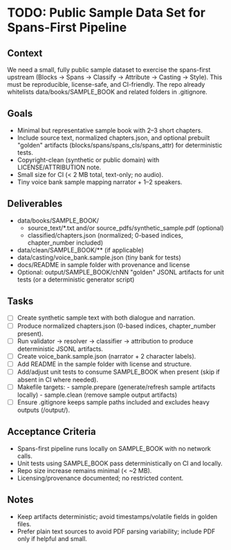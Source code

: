 # TODO: Public Sample Data Set for Spans-First Pipeline

## Context

We need a small, fully public sample dataset to exercise the spans-first upstream (Blocks -> Spans -> Classify -> Attribute -> Casting -> Style). This must be reproducible, license-safe, and CI-friendly. The repo already whitelists data/books/SAMPLE_BOOK and related folders in .gitignore.

## Goals

- Minimal but representative sample book with 2–3 short chapters.
- Include source text, normalized chapters.json, and optional prebuilt "golden" artifacts (blocks/spans/spans_cls/spans_attr) for deterministic tests.
- Copyright-clean (synthetic or public domain) with LICENSE/ATTRIBUTION note.
- Small size for CI (\< 2 MB total, text-only; no audio).
- Tiny voice bank sample mapping narrator + 1–2 speakers.

## Deliverables

- data/books/SAMPLE_BOOK/
  - source_text/\*.txt and/or source_pdfs/synthetic_sample.pdf (optional)
  - classified/chapters.json (normalized; 0-based indices, chapter_number included)
- data/clean/SAMPLE_BOOK/\*\* (if applicable)
- data/casting/voice_bank.sample.json (tiny bank for tests)
- docs/README in sample folder with provenance and license
- Optional: output/SAMPLE_BOOK/chNN "golden" JSONL artifacts for unit tests (or a deterministic generator script)

## Tasks

- [ ] Create synthetic sample text with both dialogue and narration.
- [ ] Produce normalized chapters.json (0-based indices, chapter_number present).
- [ ] Run validator -> resolver -> classifier -> attribution to produce deterministic JSONL artifacts.
- [ ] Create voice_bank.sample.json (narrator + 2 character labels).
- [ ] Add README in the sample folder with license and structure.
- [ ] Add/adjust unit tests to consume SAMPLE_BOOK when present (skip if absent in CI where needed).
- [ ] Makefile targets: - sample.prepare (generate/refresh sample artifacts locally) - sample.clean (remove sample output artifacts)
- [ ] Ensure .gitignore keeps sample paths included and excludes heavy outputs (/output/).

## Acceptance Criteria

- Spans-first pipeline runs locally on SAMPLE_BOOK with no network calls.
- Unit tests using SAMPLE_BOOK pass deterministically on CI and locally.
- Repo size increase remains minimal (\< ~2 MB).
- Licensing/provenance documented; no restricted content.

## Notes

- Keep artifacts deterministic; avoid timestamps/volatile fields in golden files.
- Prefer plain text sources to avoid PDF parsing variability; include PDF only if helpful and small.
